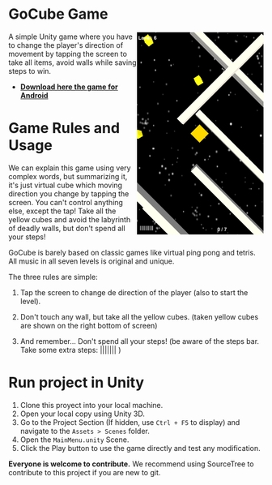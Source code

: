 # GoCube Game
<img src="/Marketing/Screenshots/level_6.png?raw=true" align="right" width="250">
A simple Unity game where you have to change the player's direction of movement by tapping the screen to take all items, avoid walls while saving steps to win.

- [**Download here the game for Android**](https://play.google.com/store/apps/details?id=com.fluorinestudios.game.gocube)

# Game Rules and Usage
We can explain this game using very complex words, but summarizing it, it's just
virtual cube which moving direction you change by tapping the screen. You can't control
anything else, except the tap! Take all the yellow cubes and avoid the labyrinth of
deadly walls, but don't spend all your steps!

GoCube is barely based on classic games like virtual ping pong and tetris. All music
in all seven levels is original and unique.

The three rules are simple:

1. Tap the screen to change de direction of the player (also to start the level).

2. Don't touch any wall, but take all the yellow cubes.
   (taken yellow cubes are shown on the right bottom of screen)

3. And remember... Don't spend all your steps! (be aware of the steps bar.
   Take some extra steps: ||||||| )

# Run project in Unity
1. Clone this proyect into your local machine.
2. Open your local copy using Unity 3D.
3. Go to the Project Section (If hidden, use `Ctrl + F5` to display)
   and navigate to the `Assets > Scenes` folder.
4. Open the `MainMenu.unity` Scene.
5. Click the Play button to use the game directly and test any modification.

**Everyone is welcome to contribute.** We recommend using SourceTree to
contribute to this project if you are new to git.
